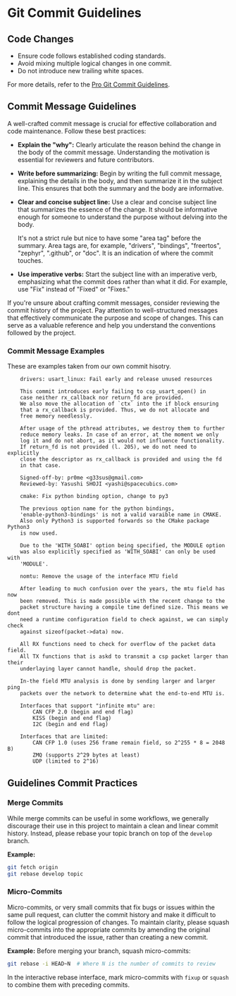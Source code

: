 # Git Commit Guidelines

## Code Changes

- Ensure code follows established coding standards.
- Avoid mixing multiple logical changes in one commit.
- Do not introduce new trailing white spaces.

For more details, refer to the [Pro Git Commit Guidelines][1].

## Commit Message Guidelines

A well-crafted commit message is crucial for effective collaboration
and code maintenance. Follow these best practices:

- **Explain the "why":** Clearly articulate the reason behind the
  change in the body of the commit message. Understanding the
  motivation is essential for reviewers and future contributors.

- **Write before summarizing:** Begin by writing the full commit
  message, explaining the details in the body, and then summarize it
  in the subject line. This ensures that both the summary and the body
  are informative.

- **Clear and concise subject line:** Use a clear and concise subject
  line that summarizes the essence of the change. It should be
  informative enough for someone to understand the purpose without
  delving into the body.

  It's not a strict rule but nice to have some "area tag" before the
  summary.  Area tags are, for example, "drivers", "bindings",
  "freertos", "zephyr", ".github", or "doc". It is an indication of
  where the commit touches.

- **Use imperative verbs:** Start the subject line with an imperative
  verb, emphasizing what the commit does rather than what it did. For
  example, use "Fix" instead of "Fixed" or "Fixes."

If you're unsure about crafting commit messages, consider reviewing
the commit history of the project. Pay attention to well-structured
messages that effectively communicate the purpose and scope of
changes. This can serve as a valuable reference and help you
understand the conventions followed by the project.

### Commit Message Examples

These are examples taken from our own commit hisotry.

```text
    drivers: usart_linux: Fail early and release unused resources

    This commit introduces early failing to csp_usart_open() in
    case neither rx_callback nor return_fd are provided.
    We also move the allocation of `ctx` into the if block ensuring
    that a rx_callback is provided. Thus, we do not allocate and
    free memory needlessly.

    After usage of the pthread attributes, we destroy them to further
    reduce memory leaks. In case of an error, at the moment we only
    log it and do not abort, as it would not influence functionality.
    If return_fd is not provided (l. 205), we do not need to explicitly
    close the descriptor as rx_callback is provided and using the fd
    in that case.

    Signed-off-by: pr0me <g33sus@gmail.com>
    Reviewed-by: Yasushi SHOJI <yashi@spacecubics.com>
```

```text
    cmake: Fix python binding option, change to py3

    The previous option name for the python bindings,
    'enable-python3-bindings' is not a valid varaible name in CMAKE.
    Also only Python3 is supported forwards so the CMake package Python3
    is now used.

    Due to the 'WITH_SOABI' option being specified, the MODULE option
    was also explicitly specified as 'WITH_SOABI' can only be used with
    'MODULE'.
```

```text
    nomtu: Remove the usage of the interface MTU field

    After leading to much confusion over the years, the mtu field has now
    been removed. This is made possible with the recent change to the
    packet structure having a compile time defined size. This means we dont
    need a runtime configuration field to check against, we can simply check
    against sizeof(packet->data) now.

    All RX functions need to check for overflow of the packet data field.
    All TX functions that is askd to transmit a csp packet larger than their
    underlaying layer cannot handle, should drop the packet.

    In-the field MTU analysis is done by sending larger and larger ping
    packets over the network to determine what the end-to-end MTU is.

    Interfaces that support "infinite mtu" are:
        CAN CFP 2.0 (begin and end flag)
        KISS (begin and end flag)
        I2C (begin and end flag)

    Interfaces that are limited:
        CAN CFP 1.0 (uses 256 frame remain field, so 2^255 * 8 = 2048 B)
        ZMQ (supports 2^29 bytes at least)
        UDP (limited to 2^16)
```

## Guidelines Commit Practices

### Merge Commits

While merge commits can be useful in some workflows, we generally
discourage their use in this project to maintain a clean and linear
commit history. Instead, please rebase your topic branch on top of the
`develop` branch.

**Example:**
```sh
git fetch origin
git rebase develop topic
```

### Micro-Commits

Micro-commits, or very small commits that fix bugs or issues within
the same pull request, can clutter the commit history and make it
difficult to follow the logical progression of changes. To maintain
clarity, please squash micro-commits into the appropriate commits by
amending the original commit that introduced the issue, rather than
creating a new commit.

**Example:**
Before merging your branch, squash micro-commits:
```sh
git rebase -i HEAD~N  # Where N is the number of commits to review
```

In the interactive rebase interface, mark micro-commits with `fixup`
or `squash` to combine them with preceding commits.

[1]: https://git-scm.com/book/en/v2/Distributed-Git-Contributing-to-a-Project#_commit_guidelines
